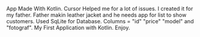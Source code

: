 App Made With Kotlin.
Cursor Helped me for a lot of issues.
I created it for my father.
Father makin leather jacket and he needs app for list to show customers.
Used SqLite for Database.
Columns = "id" "price" "model" and "fotograf".
My First Application with Kotlin.
Enjoy.
